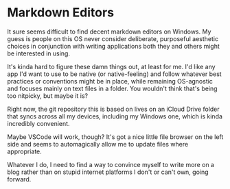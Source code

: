 # Markdown Editors

It sure seems difficult to find decent markdown editors on Windows. My guess is people on this OS never consider deliberate, purposeful aesthetic choices in conjunction with writing applications both they and others might be interested in using.

It's kinda hard to figure these damn things out, at least for me. I'd like any app I'd want to use to be native (or native-feeling) and follow whatever best practices or conventions might be in place, while remaining OS-agnostic and focuses mainly on text files in a folder. You wouldn't think that's being too nitpicky, but maybe it is?

Right now, the git repository this is based on lives on an iCloud Drive folder that syncs across all my devices, including my Windows one, which is kinda incredibly convenient.

Maybe VSCode will work, though? It's got a nice little file browser on the left side and seems to automagically allow me to update files where appropriate.

Whatever I do, I need to find a way to convince myself to write more on a blog rather than on stupid internet platforms I don't or can't own, going forward.